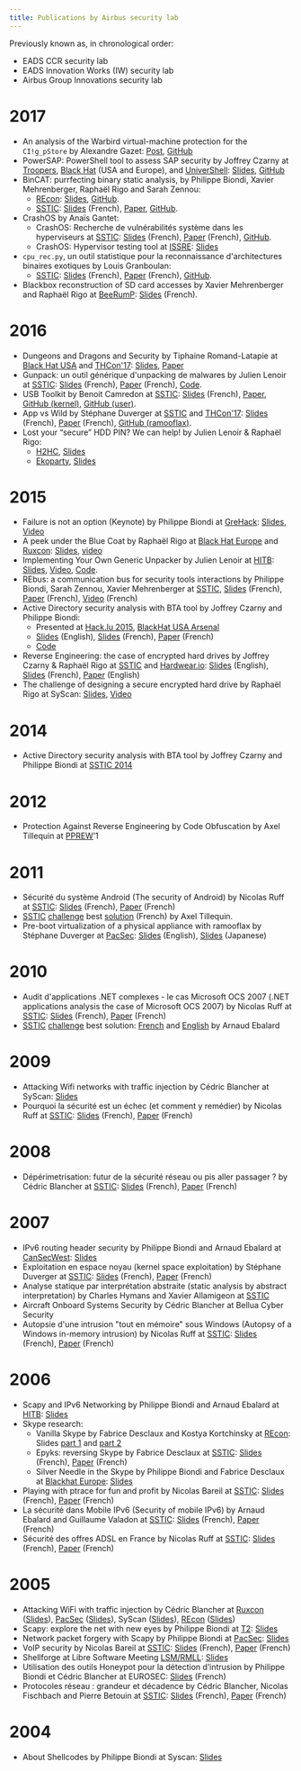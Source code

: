 ```yaml
---
title: Publications by Airbus security lab
---
```


Previously known as, in chronological order:

- EADS CCR security lab
- EADS Innovation Works (IW) security lab
- Airbus Group Innovations security lab

# 2017

* An analysis of the Warbird virtual-machine protection for the `CI!g_pStore` by Alexandre Gazet: [Post](https://github.com/airbus-seclab/warbirdvm/blob/master/README.rst), [GitHub](https://github.com/airbus-seclab/warbirdvm/)
* PowerSAP: PowerShell tool to assess SAP security by Joffrey Czarny at [Troopers](https://www.troopers.de/troopers17/talks/768-holy-crap-i-need-to-pentest-sap-from-citrix/), [Black Hat](https://www.blackhat.com/us-17/arsenal/schedule/#powersap-powershell-tool-to-assess-sap-security-8086) (USA and Europe), and [UniverShell](http://www.univershell.net): [Slides](powersap/univershell-17-powersap-czarny.pdf), [GitHub](https://github.com/airbus-seclab/powersap)
* BinCAT: purrfecting binary static analysis, by Philippe Biondi, Xavier Mehrenberger, Raphaël Rigo and Sarah Zennou:
    * [REcon](https://recon.cx/2017/montreal/): [Slides](bincat/RECON-MTL-2017-bincat-biondi_rigo_zennou_mehrenberger.pdf), [GitHub](https://github.com/airbus-seclab/bincat).
    * [SSTIC](https://www.sstic.org): [Slides](bincat/SSTIC2017-Slides-bincat_purrfecting_binary_static_analysis-biondi_rigo_zennou_mehrenberger.pdf) (French), [Paper](bincat/SSTIC2017-Article-bincat_purrfecting_binary_static_analysis-biondi_rigo_zennou_mehrenberger.pdf), [GitHub](https://github.com/airbus-seclab/bincat).
* CrashOS by Anaïs Gantet:
    * CrashOS: Recherche de vulnérabilités système dans les hyperviseurs at [SSTIC](https://www.sstic.org): [Slides](crashos/SSTIC2017-Slides-crashos-gantet.pdf) (French), [Paper](crashos/SSTIC2017-Article-crashos-gantet.pdf) (French), [GitHub](https://github.com/airbus-seclab/crashos).
    * CrashOS: Hypervisor testing tool at [ISSRE](http://www.issre.net/): [Slides](crashos/ISSRE2017-CrashOS-Gantet.pdf)
* `cpu_rec.py`, un outil statistique pour la reconnaissance d'architectures binaires exotiques by Louis Granboulan:
    * [SSTIC](https://www.sstic.org): [Slides](cpurec/SSTIC2017-Slides-cpu_rec-granboulan.pdf) (French), [Paper](cpurec/SSTIC2017-Article-cpu_rec-granboulan.pdf) (French), [GitHub](https://github.com/airbus-seclab/cpu_rec).
* Blackbox reconstruction of SD card accesses by Xavier Mehrenberger and Raphaël Rigo at [BeeRumP](http://www.rump.beer/): [Slides](pdf/2017-beerump-blackbox_reconstruction_of_sd_card_accesses.pdf) (French).

# 2016

* Dungeons and Dragons and Security by Tiphaine Romand-Latapie at [Black Hat USA](https://www.blackhat.com/us-16/speakers/Tiphaine-Romand-Latapie.html) and [THCon'17](https://17.thcon.party/): [Slides](dnd/us-16-Romand-Latapie-Dungeons-Dragons-And-Security.pdf), [Paper](dnd/us-16-Romand-Latapie-Dungeons-Dragons-And-Security-wp.pdf)
* Gunpack: un outil générique d'unpacking de malwares by Julien Lenoir at [SSTIC](https://www.sstic.org): [Slides](gunpack/SSTIC2016-Slides-gunpack-lenoir.pdf) (French), [Paper](gunpack/SSTIC2016-Article-gunpack-lenoir.pdf) (French), [Code](https://bitbucket.org/iwseclabs/gunpack).
* USB Toolkit by Benoit Camredon at [SSTIC](https://www.sstic.org): [Slides](usbq/SSTIC2016-Slides-usb_toolkit-camredon.pdf) (French), [Paper](usbq/SSTIC2016-Article-usb_toolkit-camredon.pdf), [GitHub (kernel)](https://github.com/airbus-seclab/usbq_core), [GitHub (user)](https://github.com/airbus-seclab/usbq_userland).
* App vs Wild by Stéphane Duverger at [SSTIC](https://www.sstic.org) and [THCon'17](https://17.thcon.party/): [Slides](ramooflax/SSTIC2016-Slides-app_vs_wild-duverger.pdf) (French), [Paper](ramooflax/SSTIC2016-Article-app_vs_wild-duverger.pdf) (French), [GitHub (ramooflax)](https://github.com/airbus-seclab/ramooflax).
* Lost your “secure” HDD PIN? We can help! by Julien Lenoir & Raphaël Rigo:
    * [H2HC](https://www.h2hc.com.br/h2hc/en/), [Slides](hdd/2016-Lenoir_Rigo-HDD_PIN.pdf)
    * [Ekoparty](https://ekoparty.org/), [Slides](hdd/2016-Lenoir_Rigo-HDD_PIN.pdf)

# 2015
* Failure is not an option (Keynote) by Philippe Biondi at [GreHack](https://grehack.fr/2015/program#keynote): [Slides](pdf/GreHack_2015_-_Keynote_-_Failure_is_not_an_option-Biondi.pdf), [Video](https://youtu.be/Vx1-Y7JgCEA?list=PL7_XhIpUqISnoe1hpTZrnbSYbM76WUQBF)
* A peek under the Blue Coat by Raphaël Rigo at [Black Hat Europe](https://www.blackhat.com/eu-15/briefings.html#raphael-rigo) and [Ruxcon](http://2015.ruxcon.org.au/): [Slides](bluecoat/bheu2015-bluecoat.pdf), [video](https://www.youtube.com/watch?v=KMbWS2-KK9M)
* Implementing Your Own Generic Unpacker by Julien Lenoir at [HITB](https://gsec.hitb.org/sg2015/): [Slides](gunpack/HITB-GSEC-SG2015-Lenoir-Gunpack.pdf), [Video](https://www.youtube.com/watch?v=qOA3O25oIjM), [Code](https://bitbucket.org/iwseclabs/gunpack).
* REbus: a communication bus for security tools interactions by Philippe Biondi, Sarah Zennou, Xavier Mehrenberger at [SSTIC](https://www.sstic.org/2015/), [Slides](rebus/SSTIC2015-Slides-rebus-biondi_zennou_mehrenberger.pdf) (French), [Paper](rebus/SSTIC2015-Article-rebus-biondi_zennou_mehrenberger.pdf) (French), [Video](http://static.sstic.org/videos2015/SSTIC_2015-06-03_P04_REBUS.mp4) (French)
* Active Directory security analysis with BTA tool by Joffrey Czarny and Philippe Biondi:
  * Presented at [Hack.lu 2015](http://2015.hack.lu/talks/), [BlackHat USA Arsenal](https://www.blackhat.com/us-15/arsenal.html#active-directory-backdoors-myth-or-reality-bta-open-source-tool-for-ad-analysis)
  * [Slides](bta/BH_Arsenal_US-15-bta.pdf) (English), [Slides](bta/SSTIC2014-Slides-BTA_Analyse_de_la_securite_Active_Directory-czarny_biondi_1.pdf) (French), [Paper](bta/SSTIC2014-Article-BTA_Analyse_de_la_securite_Active_Directory-czarny_biondi.pdf) (French)
  * [Code](https://bitbucket.org/iwseclabs/bta/)
* Reverse Engineering: the case of encrypted hard drives by Joffrey Czarny & Raphaël Rigo at [SSTIC](https://www.sstic.org/2014/news/) and [Hardwear.io](https://hardwear.io/archive-2015.php): [Slides](hdd/hardwear.io_2015-hardware_re_for_software_reversers-By-Czarny-Rigo.pdf) (English), [Slides](hdd/SSTIC2015-Slides-hardware_re_for_software_reversers-czarny_rigo.pdf) (French), [Paper](hdd/SSTIC2015-Article-hardware_re_for_software_reversers-czarny_rigo.pdf) (English)
* The challenge of designing a secure encrypted hard drive by Raphaël Rigo at SyScan: [Slides](hdd/syscan_2015_rigo_secure_hdd.pdf), [Video](https://www.youtube.com/watch?v=wfQy4uOhUCg)

# 2014

* Active Directory security analysis with BTA tool by Joffrey Czarny and Philippe Biondi at [SSTIC 2014](https://www.sstic.org/2014/news/)

# 2012

* Protection Against Reverse Engineering by Code Obfuscation by Axel Tillequin at [PPREW](http://www.pprew.org/)’1

# 2011

* Sécurité du système Android (The security of Android) by Nicolas Ruff at [SSTIC](https://www.sstic.org/): [Slides](android/SSTIC2011-Slides-Securite_Android-ruff.pdf) (French), [Paper](android/SSTIC2011-Article-Securite_Android-ruff.pdf) (French)
* [SSTIC](https://www.sstic.org/) [challenge](http://communaute.sstic.org/ChallengeSSTIC2011) best [solution](pdf/SSTIC_Challenge_2011-Tillequin.pdf) (French) by Axel Tillequin.
* Pre-boot virtualization of a physical appliance with ramooflax by Stéphane Duverger at [PacSec](https://pacsec.jp/psj11archive.html): [Slides](ramooflax/PacSec2011_Ramooflax-Preboot-Virtualization_en.pdf) (English), [Slides](ramooflax/PacSec2011_Ramooflax-Preboot-Virtualization_jp.pdf) (Japanese)

# 2010

* Audit d'applications .NET complexes - le cas Microsoft OCS 2007 (.NET applications analysis the case of Microsoft OCS 2007) by Nicolas Ruff at [SSTIC](https://www.sstic.org/): [Slides](dotnet/SSTIC2010-Slides-Audit_dotNet_et_OCS-ruff.pdf) (French), [Paper](dotnet/SSTIC2010-Article-Audit_dotNet_et_OCS-ruff.pdf) (French)
* [SSTIC](https://www.sstic.org/) [challenge](http://communaute.sstic.org/ChallengeSSTIC2010) best solution: [French](pdf/SSTIC_Challenge_2010-Ebalard.pdf) and [English](pdf/SSTIC_Challenge_2010-Ebalard-en.pdf) by Arnaud Ebalard 

# 2009

* Attacking Wifi networks with traffic injection by Cédric Blancher at SyScan: [Slides](wifi/0509_Syscan_WirelessInjection.pdf)
* Pourquoi la sécurité est un échec (et comment y remédier) by Nicolas Ruff at [SSTIC](https://www.sstic.org/): [Slides](echec/SSTIC2009-Slides-Pourquoi_la_securite_est_un_echec-ruff.pdf) (French), [Paper](echec/SSTIC2009-Article-Pourquoi_la_securite_est_un_echec-ruff.pdf) (French)

# 2008

* Dépérimetrisation: futur de la sécurité réseau ou pis aller passager ? by Cédric Blancher at [SSTIC](https://www.sstic.org/): [Slides](deperimetrisation/SSTIC2008-Slides-Deperimetrisation_futur_de_la_securite_reseau_ou_pis_aller_passager-blancher.pdf) (French), [Paper](deperimetrisation/SSTIC2008-Article-Deperimetrisation_futur_de_la_securite_reseau_ou_pis_aller_passager-blancher.pdf) (French)

# 2007
* IPv6 routing header security by Philippe Biondi and Arnaud Ebalard at [CanSecWest](https://cansecwest.com/): [Slides](ipv6/IPv6_RH_security-csw07.pdf)
* Exploitation en espace noyau (kernel space exploitation) by Stéphane Duverger at [SSTIC](https://www.sstic.org/): [Slides](kernsploit/SSTIC2007-Slides-Exploitation_en_espace_noyau-duverger.pdf) (French), [Paper](kernsploit/SSTIC2007-Article-Exploitation_en_espace_noyau-duverger.pdf) (French)
* Analyse statique par interprétation abstraite (static analysis by abstract interpretation) by Charles Hymans and Xavier Allamigeon at [SSTIC](https://www.sstic.org/)
* Aircraft Onboard Systems Security by Cédric Blancher at Bellua Cyber Security
* Autopsie d'une intrusion "tout en mémoire" sous Windows (Autopsy of a Windows in-memory intrusion) by Nicolas Ruff at [SSTIC](https://www.sstic.org/): [Slides](inmemory/SSTIC2007-Slides-Autopsie_d_une_intrusion_tout_en_memoire_sous_Windows-ruff.pdf) (French), [Paper](inmemory/SSTIC2007-Article-Autopsie_d_une_intrusion_tout_en_memoire_sous_Windows-ruff.pdf) (French)

# 2006

* Scapy and IPv6 Networking by Philippe Biondi and Arnaud Ebalard at [HITB](http://conference.hitb.org/hitbsecconf2006kl/): [Slides](ipv6/Scapy-IPv6_HITB06.pdf) 
* Skype research:
  * Vanilla Skype by Fabrice Desclaux and Kostya Kortchinsky at [REcon](https://recon.cx): Slides [part 1](skype/vskype-part1.pdf) and [part 2](skype/vskype-part2.pdf)
  * Epyks: reversing Skype by Fabrice Desclaux at [SSTIC](https://www.sstic.org/): [Slides](skype/SSTIC2006-Slides-Epyks_reversing_Skype-desclaux.pdf) (French), [Paper](skype/SSTIC2006-Article-Epyks_reversing_Skype-desclaux.pdf) (French)
  * Silver Needle in the Skype by Philippe Biondi and Fabrice Desclaux at [Blackhat Europe](https://www.blackhat.com/html/bh-media-archives/bh-archives-2006.html#eu-06): [Slides](skype/bh-eu-06-silver_needle_in_the_skype-biondi-desclaux.pdf)
* Playing with ptrace for fun and profit by Nicolas Bareil at [SSTIC](https://www.sstic.org/): [Slides](ptrace/SSTIC2006-Slides-Playing_with_ptrace_for_fun_and_profit-bareil.pdf) (French), [Paper](ptrace/SSTIC2006-Article-Playing_with_ptrace_for_fun_and_profit-bareil.pdf) (French)
* La sécurité dans Mobile IPv6 (Security of mobile IPv6) by Arnaud Ebalard and Guillaume Valadon at [SSTIC](https://www.sstic.org/): [Slides](ipv6/SSTIC06-Ebalard_Valadon-Securite_MIPv6.pdf) (French), [Paper](ipv6/SSTIC06-article-Ebalard_Valadon-Securite_MIPv6.pdf) (French)
* Sécurité des offres ADSL en France by Nicolas Ruff at [SSTIC](https://www.sstic.org/): [Slides](adsl/SSTIC2006-Slides-Securite_des_offres_ADSL_en_France-ruff.pdf) (French), [Paper](adsl/SSTIC2006-Article-Securite_des_offres_ADSL_en_France-ruff.pdf) (French)

# 2005

* Attacking WiFi with traffic injection by Cédric Blancher at [Ruxcon](https://ruxcon.org.au/) ([Slides](wifi/0510_Ruxcon_WirelessInjection.pdf)), [PacSec](https://pacsec.jp/) ([Slides](wifi/0511_Pacsec_WirelessInjection_en.pdf)), SyScan ([Slides](wifi/0509_Syscan_WirelessInjection.pdf)), [REcon](https://recon.cx) ([Slides](wifi/0506_Recon_WirelessInjection.pdf))
* Scapy: explore the net with new eyes by Philippe Biondi at [T2](https://t2.fi/): [Slides](scapy/scapy_T2.pdf)
* Network packet forgery with Scapy by Philippe Biondi at [PacSec](https://pacsec.jp/): [Slides](scapy/scapy_pacsec05.pdf)
* VoIP security by Nicolas Bareil at [SSTIC](https://www.sstic.org/): [Slides](voip/SSTIC05-Bareil-VOIP_Projet_ILTY.pdf) (French), [Paper](voip/SSTIC05-article-Bareil-VOIP_Projet_ILTY.pdf) (French)
* Shellforge at Libre Software Meeting [LSM/RMLL](https://2017.rmll.info): [Slides](pdf/shellforge_lsm2005.pdf)
* Utilisation des outils Honeypot pour la détection d’intrusion by Philippe Biondi et Cédric Blancher at EUROSEC: [Slides](pdf/0503_Eurosec_HoneypotIDS.pdf) (French)
* Protocoles réseau : grandeur et décadence by Cédric Blancher, Nicolas Fischbach and Pierre Betouin at [SSTIC](https://www.sstic.org/): [Slides](protocoles/SSTIC05-Betouin_Blancher_Fischbach-Protocoles_reseau.pdf) (French), [Paper](protocoles/SSTIC05-article-Betouin_Blancher_Fischbach-Protocoles_reseau.pdf) (French)

# 2004
* About Shellcodes by Philippe Biondi at Syscan: [Slides](pdf/shellcodes_syscan04.pdf)

<!--
[SSTIC](https://www.sstic.org/): [Slides]() (French), [Paper]() (French)
-->
